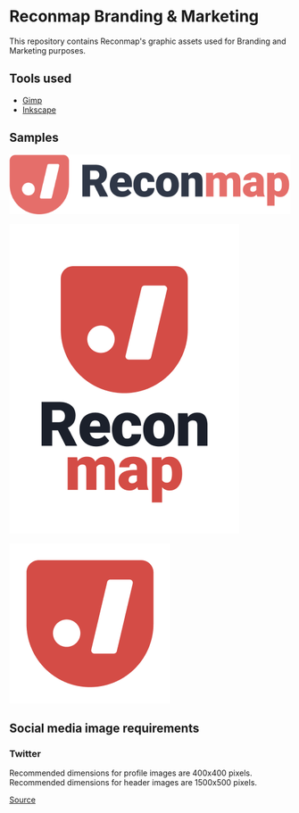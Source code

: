 # Reconmap Branding & Marketing

This repository contains Reconmap's graphic assets used for Branding and Marketing purposes.

## Tools used

- [Gimp](https://www.gimp.org/)
- [Inkscape](https://inkscape.org/)

## Samples

![Icon and name 655x139](logos/icon-name-dark-655x139.png?raw=true "Icon and name 655x139")

![Icon and name vertical split](logos/icon-name-dark-split-vertical-412x556.png?raw=true "")

![Icon 288x288](logos/icon-288.png?raw=true "Icon 288x288")

## Social media image requirements

### Twitter

Recommended dimensions for profile images are 400x400 pixels. Recommended dimensions for header images are 1500x500 pixels.

[Source](https://help.twitter.com/en/managing-your-account/common-issues-when-uploading-profile-photo)

